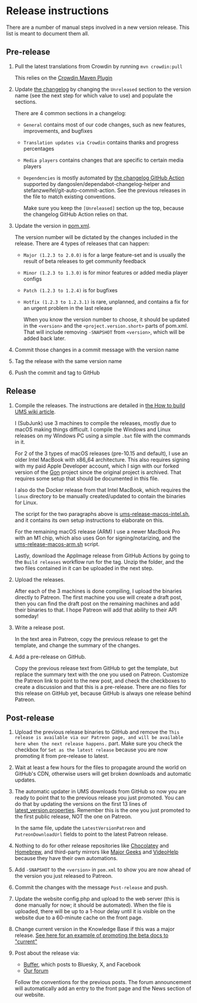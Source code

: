 # Release instructions

There are a number of manual steps involved in a new version release. This list is meant to document them all.

## Pre-release

1. Pull the latest translations from Crowdin by running `mvn crowdin:pull`

     This relies on the [Crowdin Maven Plugin](https://github.com/DigitalMediaServer/crowdin-maven-plugin/)
1. Update [the changelog](./CHANGELOG.md) by changing the `Unreleased` section to the version name (see the next step for which value to use) and populate the sections.

     There are 4 common sections in a changelog:
   - `General` contains most of our code changes, such as new features, improvements, and bugfixes
   - `Translation updates via Crowdin` contains thanks and progress percentages
   - `Media players` contains changes that are specific to certain media players
   - `Dependencies` is mostly automated by [the changelog GitHub Action](https://github.com/UniversalMediaServer/UniversalMediaServer/blob/47ed539c03f01f5198988a9a2388ae2aafc5a998/.github/workflows/ci.yaml#L258-L276) supported by dangoslen/dependabot-changelog-helper and stefanzweifel/git-auto-commit-action.
      See the previous releases in the file to match existing conventions.

      Make sure you keep the `[Unreleased]` section up the top, because the changelog GitHub Action relies on that.

1. Update the version in [pom.xml](./pom.xml).

     The version number will be dictated by the changes included in the release. There are 4 types of releases that can happen:
   - `Major (1.2.3 to 2.0.0)` is for a large feature-set and is usually the result of beta releases to get community feedback
   - `Minor (1.2.3 to 1.3.0)` is for minor features or added media player configs
   - `Patch (1.2.3 to 1.2.4)` is for bugfixes
   - `Hotfix (1.2.3 to 1.2.3.1)` is rare, unplanned, and contains a fix for an urgent problem in the last release

     When you know the version number to choose, it should be updated in the `<version>` and the `<project.version.short>` parts of pom.xml. That will include removing `-SNAPSHOT` from `<version>`, which will be added back later.

1. Commit those changes in a commit message with the version name
1. Tag the release with the same version name
1. Push the commit and tag to GitHub

## Release

1. Compile the releases. The instructions are detailed in [the How to build UMS wiki article](https://github.com/UniversalMediaServer/UniversalMediaServer/wiki/How-to-build-UMS).

     I (SubJunk) use 3 machines to compile the releases, mostly due to macOS making things difficult. I compile the Windows and Linux releases on my Windows PC using a simple `.bat` file with the commands in it.

     For 2 of the 3 types of macOS releases (pre-10.15 and default), I use an older Intel MacBook with x86_64 architecture. This also requires signing with my paid Apple Developer account, which I sign with our forked version of the [Gon](https://github.com/UniversalMediaServer/gon) project since the original project is archived. That requires some setup that should be documented in this file.

     I also do the Docker release from that Intel MacBook, which requires the `linux` directory to be manually created/updated to contain the binaries for Linux.

     The script for the two paragraphs above is [ums-release-macos-intel.sh](./scripts/ums-release-macos-intel.sh), and it contains its own setup instructions to elaborate on this.

     For the remaining macOS release (ARM) I use a newer MacBook Pro with an M1 chip, which also uses Gon for signing/notarizing, and the [ums-release-macos-arm.sh](./scripts/ums-release-macos-arm.sh) script.

     Lastly, download the AppImage release from GitHub Actions by going to the `Build releases` workflow run for the tag. Unzip the folder, and the two files contained in it can be uploaded in the next step.

1. Upload the releases.

     After each of the 3 machines is done compiling, I upload the binaries directly to Patreon. The first machine you use will create a draft post, then you can find the draft post on the remaining machines and add their binaries to that. I hope Patreon will add that ability to their API someday!

1. Write a release post.

     In the text area in Patreon, copy the previous release to get the template, and change the summary of the changes.

1. Add a pre-release on GitHub.

     Copy the previous release text from GitHub to get the template, but replace the summary text with the one you used on Patreon. Customize the Patreon link to point to the new post, and check the checkboxes to create a discussion and that this is a pre-release. There are no files for this release on GitHub yet, because GitHub is always one release behind Patreon.

## Post-release

1. Upload the previous release binaries to GitHub and remove the `This release is available via our Patreon page, and will be available here when the next release happens.` part. Make sure you check the checkbox for `Set as the latest release` because you are now promoting it from pre-release to latest.

1. Wait at least a few hours for the files to propagate around the world on GitHub's CDN, otherwise users will get broken downloads and automatic updates.

1. The automatic updater in UMS downloads from GitHub so now you are ready to point that to the previous release you just promoted. You can do that by updating the versions on the first 13 lines of [latest_version.properties](./src/main/external-resources/update/latest_version.properties#L1-L13). Remember this is the one you just promoted to the first public release, NOT the one on Patreon.

    In the same file, update the `LatestVersionPatreon` and `PatreonDownloadUrl` fields to point to the latest Patreon release.

1. Nothing to do for other release repositories like [Chocolatey](https://community.chocolatey.org/packages/ums) and [Homebrew](https://formulae.brew.sh/cask/universal-media-server), and third-party mirrors like [Major Geeks](https://www.majorgeeks.com/files/details/universal_media_server.html) and [VideoHelp](https://www.videohelp.com/software/Universal-Media-Server) because they have their own automations.

1. Add `-SNAPSHOT` to the `<version>` in `pom.xml` to show you are now ahead of the version you just released to Patreon.

1. Commit the changes with the message `Post-release` and push.

1. Update the website config.php and upload to the web server (this is done manually for now; it should be automated). When the file is uploaded, there will be up to a 1-hour delay until it is visible on the website due to a 60-minute cache on the front page.

1. Change current version in the Knowledge Base if this was a major release. [See here for an example of promoting the beta docs to "current"](https://github.com/UniversalMediaServer/knowledge-base/commit/a177d1f11b13ff1f6b0e206c6e622b27baec2805)

1. Post about the release via:

     - [Buffer](https://publish.buffer.com/all-channels), which posts to Bluesky, X, and Facebook
     - [Our forum](https://www.universalmediaserver.com/forum/viewforum.php?f=3)

     Follow the conventions for the previous posts. The forum announcement will automatically add an entry to the front page and the News section of our website.